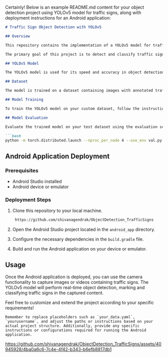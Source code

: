 Certainly! Below is an example README.md content for your object detection project using YOLOv5 model for traffic signs, along with deployment instructions for an Android application:

```markdown
# Traffic Sign Object Detection with YOLOv5

## Overview

This repository contains the implementation of a YOLOv5 model for traffic sign object detection. The YOLO (You Only Look Once) algorithm is a real-time object detection system, and the v5 version is known for its efficiency and accuracy.

The primary goal of this project is to detect and classify traffic signs in images or video frames, with a focus on real-time performance.

## YOLOv5 Model

The YOLOv5 model is used for its speed and accuracy in object detection tasks. You can find the official YOLOv5 repository [here](https://github.com/ultralytics/yolov5).

## Dataset

The model is trained on a dataset containing images with annotated traffic signs. Make sure to use a diverse dataset that covers various scenarios and types of traffic signs.

## Model Training

To train the YOLOv5 model on your custom dataset, follow the instructions provided in the [YOLOv5 repository](https://github.com/ultralytics/yolov5).

## Model Evaluation

Evaluate the trained model on your test dataset using the evaluation script provided in the YOLOv5 repository.

```bash
python -m torch.distributed.launch --nproc_per_node 4 --use_env val.py --data your_data.yaml --img-size 640
```

## Android Application Deployment

### Prerequisites

- Android Studio installed
- Android device or emulator

### Deployment Steps

1. Clone this repository to your local machine.

   ```bash
    https://github.com/shivanagendrak/ObjectDetection_TrafficSigns
   ```

2. Open the Android Studio project located in the `android_app` directory.

3. Configure the necessary dependencies in the `build.gradle` file.

4. Build and run the Android application on your device or emulator.

## Usage

Once the Android application is deployed, you can use the camera functionality to capture images or videos containing traffic signs. The YOLOv5 model will perform real-time object detection, marking and classifying traffic signs in the captured content.

Feel free to customize and extend the project according to your specific requirements!

```
Remember to replace placeholders such as `your_data.yaml`, `yourusername`, and adjust the paths or instructions based on your actual project structure. Additionally, provide any specific instructions or configurations required for running the Android application.
```
https://github.com/shivanagendrak/ObjectDetection_TrafficSigns/assets/40945928/4ba0a6c6-7c4e-4f42-b343-b6efb8817db1
